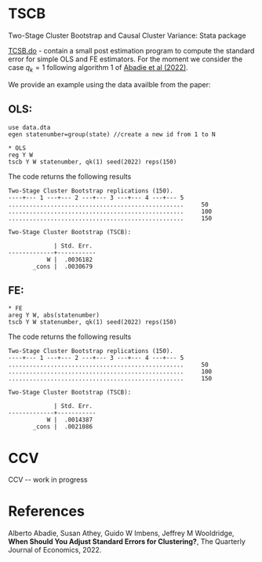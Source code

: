 # TSCB
Two-Stage Cluster Bootstrap and Causal Cluster Variance: Stata package

[TCSB.do](TCSB.do) - contain a small post estimation program to compute the standard error for simple OLS and FE estimators. For the moment we consider the case $q_k=1$ following algorithm 1 of [Abadie et al (2022)](#references).

We provide an example using the data availble from the paper:

## OLS:
```
use data.dta
egen statenumber=group(state) //create a new id from 1 to N

* OLS
reg Y W
tscb Y W statenumber, qk(1) seed(2022) reps(150)
```
The code returns the following results

```
Two-Stage Cluster Bootstrap replications (150).
----+--- 1 ---+--- 2 ---+--- 3 ---+--- 4 ---+--- 5
..................................................     50
..................................................     100
..................................................     150

Two-Stage Cluster Bootstrap (TSCB):

             | Std. Err. 
-------------+-----------
           W |  .0036182 
       _cons |  .0030679 
```


## FE:
```
* FE
areg Y W, abs(statenumber)
tscb Y W statenumber, qk(1) seed(2022) reps(150)
```
The code returns the following results

```
Two-Stage Cluster Bootstrap replications (150).
----+--- 1 ---+--- 2 ---+--- 3 ---+--- 4 ---+--- 5
..................................................     50
..................................................     100
..................................................     150

Two-Stage Cluster Bootstrap (TSCB):

             | Std. Err. 
-------------+-----------
           W |  .0014387 
       _cons |  .0021086 
```


# CCV
CCV -- work in progress


# References
Alberto Abadie, Susan Athey, Guido W Imbens, Jeffrey M Wooldridge, **When Should You Adjust Standard Errors for Clustering?**, The Quarterly Journal of Economics, 2022.


